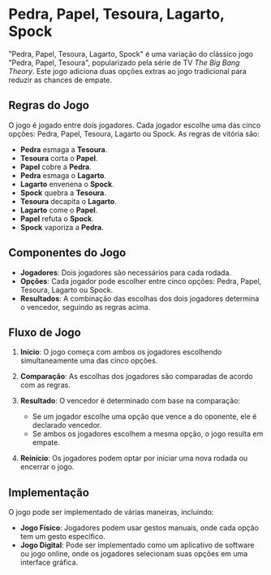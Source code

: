 # Pedra, Papel, Tesoura, Lagarto, Spock

"Pedra, Papel, Tesoura, Lagarto, Spock" é uma variação do clássico jogo "Pedra, Papel, Tesoura", popularizado pela série de TV *The Big Bang Theory*. Este jogo adiciona duas opções extras ao jogo tradicional para reduzir as chances de empate.

## Regras do Jogo

O jogo é jogado entre dois jogadores. Cada jogador escolhe uma das cinco opções: Pedra, Papel, Tesoura, Lagarto ou Spock. As regras de vitória são:

- **Pedra** esmaga a **Tesoura**.
- **Tesoura** corta o **Papel**.
- **Papel** cobre a **Pedra**.
- **Pedra** esmaga o **Lagarto**.
- **Lagarto** envenena o **Spock**.
- **Spock** quebra a **Tesoura**.
- **Tesoura** decapita o **Lagarto**.
- **Lagarto** come o **Papel**.
- **Papel** refuta o **Spock**.
- **Spock** vaporiza a **Pedra**.

## Componentes do Jogo

- **Jogadores**: Dois jogadores são necessários para cada rodada.
- **Opções**: Cada jogador pode escolher entre cinco opções: Pedra, Papel, Tesoura, Lagarto ou Spock.
- **Resultados**: A combinação das escolhas dos dois jogadores determina o vencedor, seguindo as regras acima.

## Fluxo de Jogo

1. **Início**: O jogo começa com ambos os jogadores escolhendo simultaneamente uma das cinco opções.
   
2. **Comparação**: As escolhas dos jogadores são comparadas de acordo com as regras.

3. **Resultado**: O vencedor é determinado com base na comparação:
   - Se um jogador escolhe uma opção que vence a do oponente, ele é declarado vencedor.
   - Se ambos os jogadores escolhem a mesma opção, o jogo resulta em empate.

4. **Reinício**: Os jogadores podem optar por iniciar uma nova rodada ou encerrar o jogo.

## Implementação

O jogo pode ser implementado de várias maneiras, incluindo:

- **Jogo Físico**: Jogadores podem usar gestos manuais, onde cada opção tem um gesto específico.
- **Jogo Digital**: Pode ser implementado como um aplicativo de software ou jogo online, onde os jogadores selecionam suas opções em uma interface gráfica.
